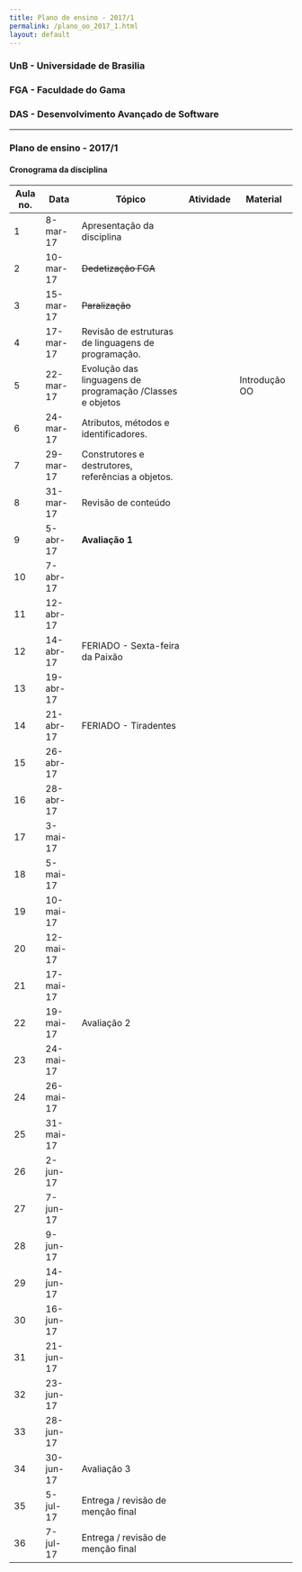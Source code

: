```yaml
---
title: Plano de ensino - 2017/1
permalink: /plano_oo_2017_1.html
layout: default 
---
```


### UnB - Universidade de Brasilia
### FGA - Faculdade do Gama
### DAS - Desenvolvimento Avançado de Software
------
### Plano de ensino - 2017/1 


#### Cronograma da disciplina

|Aula no.|Data     |Tópico                            |Atividade|Material|
|--------|---------|----------------------------------|---------|--------|
|1       |8-mar-17 |Apresentação da disciplina        |         |        |
|2       |10-mar-17|~~Dedetização FGA~~               |         |        |
|3       |15-mar-17|~~Paralização~~                   |         |        |
|4       |17-mar-17|Revisão de estruturas de linguagens de programação.|  | |
|5       |22-mar-17|Evolução das linguagens de programação /Classes e objetos |  | Introdução OO |
|6       |24-mar-17|Atributos, métodos e identificadores. |         |        |
|7       |29-mar-17|Construtores e destrutores, referências a objetos. |         |        |
|8       |31-mar-17|Revisão de conteúdo               |         |        |
|9       |5-abr-17 |**Avaliação 1**                   |         |        |
|10      |7-abr-17 |                                  |         |        |
|11      |12-abr-17|                                  |         |        |
|12      |14-abr-17|FERIADO - Sexta-feira da Paixão   |         |        |
|13      |19-abr-17|                                  |         |        |
|14      |21-abr-17|FERIADO - Tiradentes              |         |        |
|15      |26-abr-17|                                  |         |        |
|16      |28-abr-17|                                  |         |        |
|17      |3-mai-17 |                                  |         |        |
|18      |5-mai-17 |                                  |         |        |
|19      |10-mai-17|                                  |         |        |
|20      |12-mai-17|                                  |         |        |
|21      |17-mai-17|                                  |         |        |
|22      |19-mai-17|Avaliação 2                       |         |        |
|23      |24-mai-17|                                  |         |        |
|24      |26-mai-17|                                  |         |        |
|25      |31-mai-17|                                  |         |        |
|26      |2-jun-17 |                                  |         |        |
|27      |7-jun-17 |                                  |         |        |
|28      |9-jun-17 |                                  |         |        |
|29      |14-jun-17|                                  |         |        |
|30      |16-jun-17|                                  |         |        |
|31      |21-jun-17|                                  |         |        |
|32      |23-jun-17|                                  |         |        |
|33      |28-jun-17|                                  |         |        |
|34      |30-jun-17|Avaliação 3                       |         |        |
|35      |5-jul-17 |Entrega / revisão de menção final |         |        |
|36      |7-jul-17 |Entrega / revisão de menção final |         |        |
